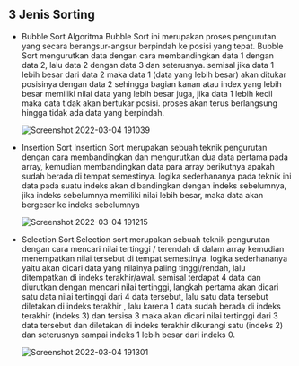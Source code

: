 ## 3 Jenis Sorting

- Bubble Sort
	Algoritma Bubble Sort ini merupakan proses pengurutan yang secara berangsur-angsur berpindah ke posisi yang tepat. Bubble Sort mengurutkan data dengan cara membandingkan data 1 dengan data 2, lalu data 2 dengan data 3 dan seterusnya. semisal jika data 1 lebih besar dari data 2 maka data 1 (data yang lebih besar) akan ditukar posisinya dengan data 2 sehingga bagian kanan atau index yang lebih besar memiliki nilai data yang lebih besar juga, jika data 1 lebih kecil maka data tidak akan bertukar posisi. proses akan terus berlangsung hingga tidak ada data yang berpindah.
	
	![Screenshot 2022-03-04 191039](https://user-images.githubusercontent.com/93828626/156765878-aad1e595-3231-4d41-ac44-1cb623cb1cd6.jpg)


- Insertion Sort
	Insertion Sort merupakan sebuah teknik pengurutan dengan cara membandingkan dan mengurutkan dua data pertama pada array, kemudian membandingkan data para array berikutnya apakah sudah berada di tempat semestinya. logika sederhananya pada teknik ini data pada suatu indeks akan dibandingkan dengan indeks sebelumnya, jika indeks sebelumnya memiliki nilai lebih besar, maka data akan bergeser ke indeks sebelumnya

	![Screenshot 2022-03-04 191215](https://user-images.githubusercontent.com/93828626/156765919-b9261a24-98a0-4336-84fa-14e76795778c.jpg)


- Selection Sort
	Selection sort merupakan sebuah teknik pengurutan dengan cara mencari nilai tertinggi / terendah di dalam array kemudian menempatkan nilai tersebut di tempat semestinya. logika sederhananya yaitu  akan dicari data yang nilainya paling tinggi/rendah, lalu ditempatkan di indeks terakhir/awal. semisal terdapat 4 data dan diurutkan dengan mencari nilai tertinggi, langkah pertama akan dicari satu data nilai tertinggi dari 4 data tersebut, lalu satu data tersebut diletakan di indeks terakhir , lalu karena 1 data sudah berada di indeks terakhir (indeks 3) dan tersisa 3 maka akan dicari nilai tertinggi dari 3 data tersebut dan diletakan di indeks terakhir dikurangi satu (indeks 2) dan seterusnya sampai indeks 1 lebih besar dari indeks 0.
	
	![Screenshot 2022-03-04 191301](https://user-images.githubusercontent.com/93828626/156765933-ce0659a1-305c-4528-adeb-eac38dd0a389.jpg)
